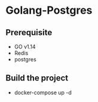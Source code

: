 # Golang-Postgres

## Prerequisite
- GO v1.14
- Redis
- postgres

## Build the project
- docker-compose up -d